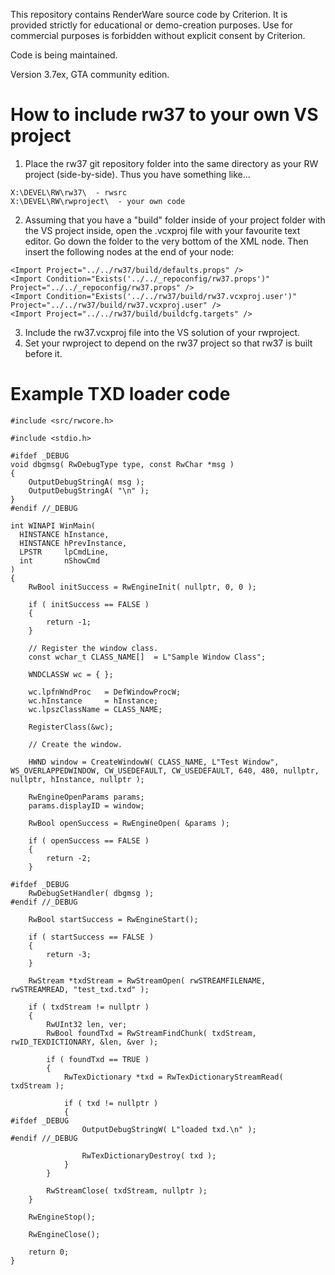This repository contains RenderWare source code by Criterion.
It is provided strictly for educational or demo-creation purposes. Use for commercial purposes is forbidden
without explicit consent by Criterion.

Code is being maintained.

Version 3.7ex, GTA community edition.

# How to include rw37 to your own VS project

1. Place the rw37 git repository folder into the same directory as your RW project (side-by-side). Thus you have something like...

```
X:\DEVEL\RW\rw37\  - rwsrc
X:\DEVEL\RW\rwproject\  - your own code
```

2. Assuming that you have a "build" folder inside of your project folder with the VS project inside, open the .vcxproj file with your favourite text editor. Go down the folder to the very bottom of the <Project> XML node. Then insert the following nodes at the end of your <Project> node:

```
<Import Project="../../rw37/build/defaults.props" />
<Import Condition="Exists('../../_repoconfig/rw37.props')" Project="../../_repoconfig/rw37.props" />
<Import Condition="Exists('../../rw37/build/rw37.vcxproj.user')" Project="../../rw37/build/rw37.vcxproj.user" />
<Import Project="../../rw37/build/buildcfg.targets" />
```
    
3. Include the rw37.vcxproj file into the VS solution of your rwproject.
4. Set your rwproject to depend on the rw37 project so that rw37 is built before it.

# Example TXD loader code

```
#include <src/rwcore.h>

#include <stdio.h>

#ifdef _DEBUG
void dbgmsg( RwDebugType type, const RwChar *msg )
{
    OutputDebugStringA( msg );
    OutputDebugStringA( "\n" );
}
#endif //_DEBUG

int WINAPI WinMain( 
  HINSTANCE hInstance,
  HINSTANCE hPrevInstance,
  LPSTR     lpCmdLine,
  int       nShowCmd
)
{
    RwBool initSuccess = RwEngineInit( nullptr, 0, 0 );

    if ( initSuccess == FALSE )
    {
        return -1;
    }

    // Register the window class.
    const wchar_t CLASS_NAME[]  = L"Sample Window Class";

    WNDCLASSW wc = { };

    wc.lpfnWndProc   = DefWindowProcW;
    wc.hInstance     = hInstance;
    wc.lpszClassName = CLASS_NAME;

    RegisterClass(&wc);

    // Create the window.

    HWND window = CreateWindowW( CLASS_NAME, L"Test Window", WS_OVERLAPPEDWINDOW, CW_USEDEFAULT, CW_USEDEFAULT, 640, 480, nullptr, nullptr, hInstance, nullptr );

    RwEngineOpenParams params;
    params.displayID = window;

    RwBool openSuccess = RwEngineOpen( &params );

    if ( openSuccess == FALSE )
    {
        return -2;
    }

#ifdef _DEBUG
    RwDebugSetHandler( dbgmsg );
#endif //_DEBUG

    RwBool startSuccess = RwEngineStart();

    if ( startSuccess == FALSE )
    {
        return -3;
    }

    RwStream *txdStream = RwStreamOpen( rwSTREAMFILENAME, rwSTREAMREAD, "test_txd.txd" );

    if ( txdStream != nullptr )
    {
        RwUInt32 len, ver;
        RwBool foundTxd = RwStreamFindChunk( txdStream, rwID_TEXDICTIONARY, &len, &ver );

        if ( foundTxd == TRUE )
        {
            RwTexDictionary *txd = RwTexDictionaryStreamRead( txdStream );

            if ( txd != nullptr )
            {
#ifdef _DEBUG
                OutputDebugStringW( L"loaded txd.\n" );
#endif //_DEBUG

                RwTexDictionaryDestroy( txd );
            }
        }

        RwStreamClose( txdStream, nullptr );
    }

    RwEngineStop();

    RwEngineClose();

    return 0;
}
```